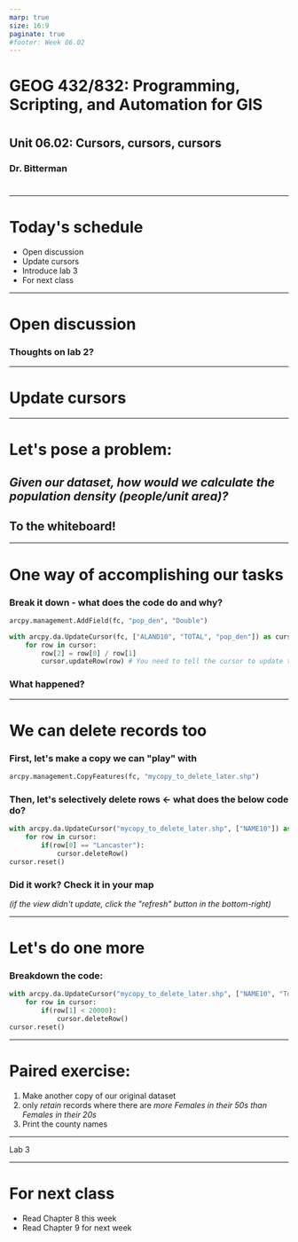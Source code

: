 ```yaml
---
marp: true
size: 16:9 
paginate: true
#footer: Week 06.02
---
```



# GEOG 432/832: Programming, Scripting, and Automation for GIS

#

## Unit 06.02: Cursors, cursors, cursors

### Dr. Bitterman

#

--- 

# Today's schedule

- Open discussion
- Update cursors
- Introduce lab 3
- For next class

---

# Open discussion

### Thoughts on lab 2?

---

# Update cursors

---

# Let's pose a problem:

## *Given our dataset, how would we calculate the population density (people/unit area)?*

## To the whiteboard!

---

# One way of accomplishing our tasks


### Break it down - what does the code do and why?
```python
arcpy.management.AddField(fc, "pop_den", "Double")

with arcpy.da.UpdateCursor(fc, ["ALAND10", "TOTAL", "pop_den"]) as cursor:
    for row in cursor:
        row[2] = row[0] / row[1]
        cursor.updateRow(row) # You need to tell the cursor to update the row
```
### What happened?


---

# We can delete records too

### First, let's make a copy we can "play" with
```python
arcpy.management.CopyFeatures(fc, "mycopy_to_delete_later.shp")
```

### Then, let's selectively delete rows <- what does the below code do?

```python
with arcpy.da.UpdateCursor("mycopy_to_delete_later.shp", ["NAME10"]) as cursor:
    for row in cursor:
        if(row[0] == "Lancaster"):
            cursor.deleteRow()
cursor.reset()
```

### Did it work? Check it in your map
*(if the view didn't update, click the "refresh" button in the bottom-right)*


---

# Let's do one more

### Breakdown the code:
```python
with arcpy.da.UpdateCursor("mycopy_to_delete_later.shp", ["NAME10", "Total"]) as cursor:
    for row in cursor:
        if(row[1] < 20000):
            cursor.deleteRow()
cursor.reset()
```

---

# Paired exercise:

1. Make another copy of our original dataset
2. only *retain* records where there are *more Females in their 50s than Females in their 20s*
3. Print the county names 


---

Lab 3

---

# For next class

- Read Chapter 8 this week
- Read Chapter 9 for next week